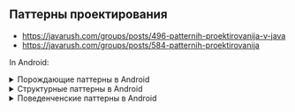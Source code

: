## Паттерны проектирования
* https://javarush.com/groups/posts/496-patternih-proektirovanija-v-java
* https://javarush.com/groups/posts/584-patternih-proektirovanija

In Android:

<details>
  <summary>Порождающие паттерны в Android</summary>

В Android-разработке порождающие паттерны проектирования часто применяются для управления созданием объектов и обеспечения гибкости кода. Вот несколько примеров порождающих паттернов в контексте Android:

**Singleton**

**Цель:** Обеспечить существование только одного экземпляра класса и предоставить к нему глобальную точку доступа.

**Пример:** Работа с базой данных или сетью, где вам нужен только один экземпляр, например, `SharedPreferences` или `Retrofit` клиент.

```kotlin
class MyDatabase private constructor(context: Context) {
    init {
        // Инициализация базы данных
    }

    companion object {
        @Volatile
        private var instance: MyDatabase? = null

        fun getInstance(context: Context): MyDatabase {
            return instance ?: synchronized(this) {
                instance ?: MyDatabase(context).also { instance = it }
            }
        }
    }
}
```

В этом примере `MyDatabase` гарантирует, что создается только один экземпляр и предоставляет глобальную точку доступа к нему.

**Factory Method**

**Цель:** Определить интерфейс для создания объекта, но позволить подклассам решать, какой класс инстанцировать.

**Пример:** Создание различных типов `View` в зависимости от типа данных.

```kotlin
abstract class ViewFactory {
    abstract fun createView(context: Context): View
}

class ButtonFactory : ViewFactory() {
    override fun createView(context: Context): View {
        return Button(context)
    }
}

class TextViewFactory : ViewFactory() {
    override fun createView(context: Context): View {
        return TextView(context)
    }
}

// Использование
fun createView(factory: ViewFactory, context: Context): View {
    return factory.createView(context)
}

// Пример использования в активности
val button = createView(ButtonFactory(), this)
val textView = createView(TextViewFactory(), this)
```

В этом примере `ViewFactory` позволяет создавать различные виды `View` без необходимости в жесткой привязке к конкретному типу `View`.

**Builder**

**Цель:** Позволяет создавать сложные объекты шаг за шагом.

**Пример:** Конфигурация и создание объекта `AlertDialog`.

```kotlin
class CustomDialog private constructor(
    private val title: String,
    private val message: String,
    private val positiveButtonText: String,
    private val negativeButtonText: String
) {
    class Builder(private val context: Context) {
        private var title: String = ""
        private var message: String = ""
        private var positiveButtonText: String = ""
        private var negativeButtonText: String = ""

        fun setTitle(title: String) = apply { this.title = title }
        fun setMessage(message: String) = apply { this.message = message }
        fun setPositiveButtonText(text: String) = apply { this.positiveButtonText = text }
        fun setNegativeButtonText(text: String) = apply { this.negativeButtonText = text }

        fun build(): CustomDialog {
            return CustomDialog(title, message, positiveButtonText, negativeButtonText)
        }
    }
}

// Использование
val dialog = CustomDialog.Builder(context)
    .setTitle("Title")
    .setMessage("Message")
    .setPositiveButtonText("OK")
    .setNegativeButtonText("Cancel")
    .build()
```

В этом примере `CustomDialog.Builder` упрощает процесс создания `CustomDialog`, позволяя поэтапно задавать необходимые параметры.

**Prototype**

**Цель:** Клонировать объекты, чтобы создавать новые экземпляры, используя существующий объект в качестве образца.

**Пример:** Создание новых объектов `Bitmap` на основе существующего изображения.

```kotlin
abstract class BitmapPrototype : Cloneable {
    abstract fun clone(): BitmapPrototype

    // Другие методы для работы с изображением
}

class ConcreteBitmap : BitmapPrototype() {
    // Реализация методов работы с изображением

    override fun clone(): ConcreteBitmap {
        return super.clone() as ConcreteBitmap
    }
}

// Использование
val originalBitmap = ConcreteBitmap()
val clonedBitmap = originalBitmap.clone()
```

В этом примере `ConcreteBitmap` может клонировать себя, чтобы создать новый объект на основе существующего.

Эти примеры показывают, как порождающие паттерны проектирования можно использовать в Android-разработке для управления созданием объектов, улучшения гибкости и уменьшения зависимости между компонентами системы.

</details>

<details>
  <summary>Структурные паттерны в Android</summary>

Структурные паттерны проектирования помогают организовать компоненты и классы, чтобы они могли работать вместе более эффективно. Вот несколько примеров структурных паттернов, применяемых в Android-разработке:

**Adapter**

**Цель:** Позволяет объектам с несовместимыми интерфейсами работать вместе, путем преобразования интерфейса одного класса в интерфейс, который ожидает другой класс.

**Пример:** Использование `RecyclerView` с адаптером для отображения данных.

```kotlin
class MyAdapter(private val items: List<String>) : RecyclerView.Adapter<MyAdapter.ViewHolder>() {

    inner class ViewHolder(itemView: View) : RecyclerView.ViewHolder(itemView) {
        val textView: TextView = itemView.findViewById(R.id.textView)
    }

    override fun onCreateViewHolder(parent: ViewGroup, viewType: Int): ViewHolder {
        val view = LayoutInflater.from(parent.context).inflate(R.layout.item_view, parent, false)
        return ViewHolder(view)
    }

    override fun onBindViewHolder(holder: ViewHolder, position: Int) {
        holder.textView.text = items[position]
    }

    override fun getItemCount(): Int = items.size
}

// Использование в активности
val recyclerView: RecyclerView = findViewById(R.id.recyclerView)
recyclerView.layoutManager = LinearLayoutManager(this)
recyclerView.adapter = MyAdapter(listOf("Item 1", "Item 2", "Item 3"))
```

В этом примере `MyAdapter` адаптирует данные для отображения в `RecyclerView`, преобразуя их в элементы интерфейса.

**Bridge**

**Цель:** Разделяет абстракцию и реализацию, позволяя их изменять независимо друг от друга.

**Пример:** Использование `View` и `Renderer` для рендеринга графики.

```kotlin
interface Renderer {
    fun render(data: String)
}

class ConsoleRenderer : Renderer {
    override fun render(data: String) {
        println(data)
    }
}

abstract class Graph(val renderer: Renderer) {
    abstract fun draw()
}

class BarGraph(renderer: Renderer) : Graph(renderer) {
    override fun draw() {
        renderer.render("Drawing Bar Graph")
    }
}

// Использование
val renderer = ConsoleRenderer()
val barGraph = BarGraph(renderer)
barGraph.draw()
```

В этом примере `Graph` и `Renderer` разделены, что позволяет изменять их независимо, например, изменять тип рендеринга без изменения графических данных.

**Composite**

**Цель:** Позволяет клиентам работать с индивидуальными объектами и композициями объектов единообразно.

**Пример:** Работа с иерархией представлений в Android.

```kotlin
interface Component {
    fun draw()
}

class Leaf : Component {
    override fun draw() {
        println("Drawing Leaf")
    }
}

class Composite : Component {
    private val children = mutableListOf<Component>()

    fun add(child: Component) {
        children.add(child)
    }

    override fun draw() {
        println("Drawing Composite")
        children.forEach { it.draw() }
    }
}

// Использование
val leaf1 = Leaf()
val leaf2 = Leaf()
val composite = Composite()
composite.add(leaf1)
composite.add(leaf2)
composite.draw()
```

В этом примере `Composite` содержит несколько объектов `Component`, которые могут быть индивидуальными объектами или другими композициями объектов.

**Decorator**

**Цель:** Позволяет динамически добавлять новые функциональности к объекту.

**Пример:** Добавление функциональности к кнопке в Android.

```kotlin
interface Button {
    fun click()
}

class BasicButton : Button {
    override fun click() {
        println("Button clicked")
    }
}

class ButtonDecorator(private val button: Button) : Button {
    override fun click() {
        button.click()
        addExtraFunctionality()
    }

    private fun addExtraFunctionality() {
        println("Extra functionality added")
    }
}

// Использование
val button = BasicButton()
val decoratedButton = ButtonDecorator(button)
decoratedButton.click()
```

В этом примере `ButtonDecorator` добавляет дополнительную функциональность к существующему объекту `Button` без изменения его кода.

**Facade**

**Цель:** Предоставляет простой интерфейс к сложной системе классов.

**Пример:** Упрощение доступа к нескольким сервисам через один класс.

```kotlin
class NetworkService {
    fun connect() {
        println("Connecting to network...")
    }
}

class DatabaseService {
    fun query() {
        println("Querying database...")
    }
}

class Facade {
    private val networkService = NetworkService()
    private val databaseService = DatabaseService()

    fun performOperation() {
        networkService.connect()
        databaseService.query()
    }
}

// Использование
val facade = Facade()
facade.performOperation()
```

В этом примере `Facade` предоставляет упрощенный интерфейс для работы с `NetworkService` и `DatabaseService`, скрывая их сложность от клиента.

Эти примеры иллюстрируют, как структурные паттерны проектирования помогают организовать и упростить работу с компонентами и классами в Android-приложениях.

</details>

<details>
  <summary>Поведенченские паттерны в Android</summary>
Поведенческие паттерны проектирования описывают взаимодействие объектов и классов, а также распределение ответственности между ними. В Android они могут быть использованы для упрощения сложных взаимодействий и повышения гибкости кода. Вот несколько примеров поведенческих паттернов в Android:

1. **Observer (Наблюдатель)**:
    - **Пример**: В Android паттерн Наблюдатель используется, например, в архитектуре MVVM с LiveData. Объекты подписываются на обновления данных, и когда данные изменяются, подписчики автоматически уведомляются и могут обновить UI.
    - **Применение**: `LiveData`, `ViewModel`, `BroadcastReceiver`, `ContentObserver`.

2. **Command (Команда)**:
    - **Пример**: Этот паттерн часто используется в реализации команд в приложении, когда действия пользователя должны быть отложены или выполнены в определенной последовательности. В Android можно видеть пример этого паттерна в реализации `Runnable` и `Handler`.
    - **Применение**: Отложенные задачи, такие как `AsyncTask` (устаревший) и `ExecutorService`.

3. **Strategy (Стратегия)**:
    - **Пример**: В Android паттерн Стратегия может быть применен для реализации различных способов обработки данных или поведения компонентов. Например, при создании различных алгоритмов сортировки данных для отображения в списке.
    - **Применение**: Различные адаптеры для RecyclerView или `InputMethodManager`.

4. **State (Состояние)**:
    - **Пример**: Этот паттерн часто используется для управления состояниями в Android-приложениях. Например, в процессе аутентификации пользователь может находиться в разных состояниях: "Неавторизован", "Авторизован", "В процессе аутентификации". В зависимости от состояния, поведение приложения меняется.
    - **Применение**: Управление состояниями пользователя или UI-элементов (например, `ProgressBar`, `Button`).

5. **Memento (Хранитель)**:
    - **Пример**: Паттерн Memento позволяет сохранять и восстанавливать состояние объекта. В Android это можно наблюдать при сохранении состояния активностей и фрагментов, когда, например, приложение сворачивается или уничтожается.
    - **Применение**: `onSaveInstanceState()`, `SharedPreferences`, базы данных для сохранения данных.

6. **Chain of Responsibility (Цепочка обязанностей)**:
    - **Пример**: В этом паттерне запрос передается через цепочку обработчиков до тех пор, пока не будет обработан. В Android можно увидеть его использование в системе `TouchEvent`, где события касания проходят через цепочку элементов, пока не найдется обработчик.
    - **Применение**: Обработка событий в UI, `ViewGroup`, `TouchEvent`.

Эти паттерны помогают структурировать код, делая его более модульным и легко поддерживаемым, что важно для разработки Android приложений.

</details>